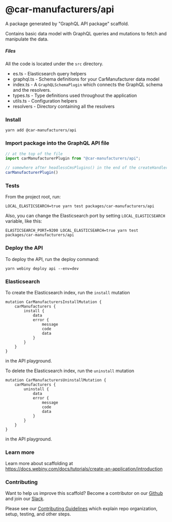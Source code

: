 # @car-manufacturers/api

A package generated by "GraphQL API package" scaffold.

Contains basic data model with GraphQL queries and mutations to fetch and manipulate the data.

##### Files
All the code is located under the `src` directory.
- es.ts - Elasticsearch query helpers
- graphql.ts - Schema definitions for your CarManufacturer data model
- index.ts - A `GraphQLSchemaPlugin` which connects the GraphQL schema and the resolvers.
- types.ts - Type definitions used throughout the application
- utils.ts - Configuration helpers
- resolvers - Directory containing all the resolvers

### Install

```
yarn add @car-manufacturers/api
```

### Import package into the GraphQL API file

```ts title="api/code/graphql/src/index.ts"
// at the top of the file
import carManufacturerPlugin from "@car-manufacturers/api";

// somewhere after headlessCmsPlugins() in the end of the createHandler() function
carManufacturerPlugin()
```

### Tests
From the project root, run:
```
LOCAL_ELASTICSEARCH=true yarn test packages/car-manufacturers/api
```

Also, you can change the Elasticsearch port by setting `LOCAL_ELASTICSEARCH` variable, like this:
```
ELASTICSEARCH_PORT=9200 LOCAL_ELASTICSEARCH=true yarn test packages/car-manufacturers/api
```

### Deploy the API
To deploy the API, run the deploy command:
```
yarn webiny deploy api --env=dev
```

### Elasticsearch
To create the Elasticsearch index, run the `install` mutation
```
mutation CarManufacturersInstallMutation {
    carManufacturers {
        install {
            data
            error {
                message
                code
                data
            }
        }
    }
}
```
in the API playground.

To delete the Elasticsearch index, run the `uninstall` mutation
```
mutation CarManufacturersUninstallMutation {
    carManufacturers {
        uninstall {
            data
            error {
                message
                code
                data
            }
        }
    }
}
```
in the API playground.

### Learn more
Learn more about scaffolding at https://docs.webiny.com/docs/tutorials/create-an-application/introduction

### Contributing
Want to help us improve this scaffold? Become a contributor on our [Github](https://github.com/webiny/webiny-js) and join our [Slack](https://webiny-community.slack.com).

Please see our [Contributing Guidelines](https://github.com/webiny/webiny-js/blob/next/docs/CONTRIBUTING.md) which explain repo organization, setup, testing, and other steps.